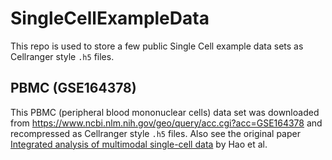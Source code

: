 # SingleCellExampleData

This repo is used to store a few public Single Cell example data sets as Cellranger style `.h5` files.

## PBMC (GSE164378)
This PBMC (peripheral blood mononuclear cells) data set was downloaded from https://www.ncbi.nlm.nih.gov/geo/query/acc.cgi?acc=GSE164378 and recompressed as Cellranger style `.h5` files.
Also see the original paper [Integrated analysis of multimodal single-cell data](https://www.sciencedirect.com/science/article/pii/S0092867421005833) by Hao et al.
